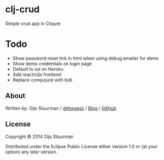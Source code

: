 # clj-crud

Simple crud app in Clojure

# Todo
- Show password reset link in html when using debug emailer for demo
- Show demo credentials on login page
- Default to ssl on Heroku
- Add react/cljs frontend
- Replace compojure with bidi

## About

Written by:
Gijs Stuurman / [@thegeez][twt] / [Blog][blog] / [GitHub][github]

[twt]: http://twitter.com/thegeez
[blog]: http://thegeez.github.com
[github]: https://github.com/thegeez

## License

Copyright © 2014 Gijs Stuurman

Distributed under the Eclipse Public License either version 1.0 or (at
your option) any later version.
